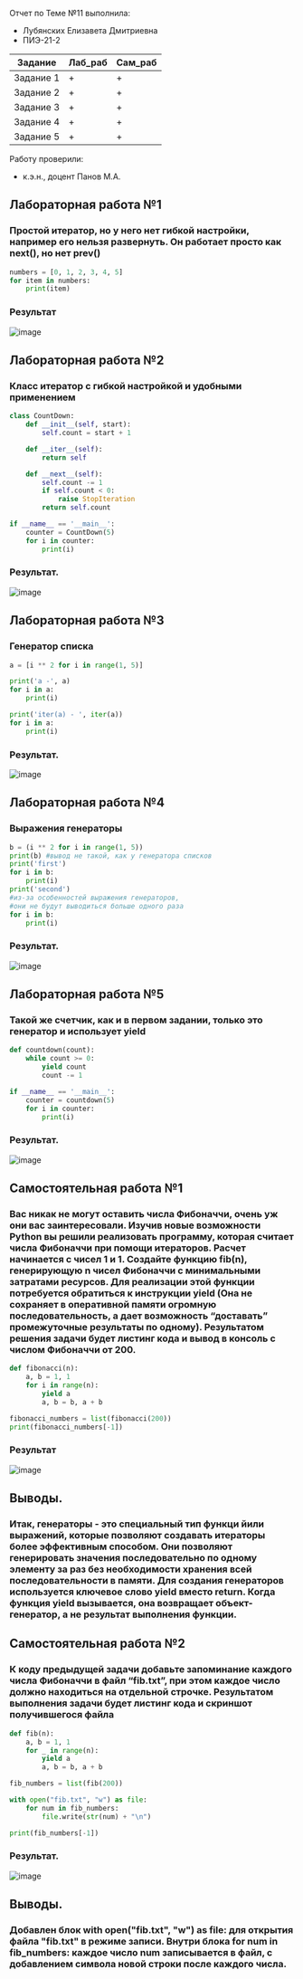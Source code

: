 Отчет по Теме №11 выполнила:
- Лубянских Елизавета Дмитриевна
- ПИЭ-21-2

| Задание | Лаб_раб | Сам_раб |
| ------ | ------ | ------ |
| Задание 1 | + | + |
| Задание 2 | + | + |
| Задание 3 | + | + |
| Задание 4 | + | + |
| Задание 5 | + | + |

Работу проверили:
- к.э.н., доцент Панов М.А.

 ## Лабораторная работа №1
### Простой итератор, но у него нет гибкой настройки, например его нельзя развернуть. Он работает просто как next(), но нет prev()

```python
numbers = [0, 1, 2, 3, 4, 5]
for item in numbers:
    print(item)
```

### Результат

![image](https://github.com/llubyanskikh/Software_engineering0/assets/147454826/33346d06-4bd2-4b14-bd97-3a4bb6136d23)

 ## Лабораторная работа №2
### Класс итератор с гибкой настройкой и удобными применением

```python
class CountDown:
    def __init__(self, start):
        self.count = start + 1

    def __iter__(self):
        return self

    def __next__(self):
        self.count -= 1
        if self.count < 0:
            raise StopIteration
        return self.count

if __name__ == '__main__':
    counter = CountDown(5)
    for i in counter:
        print(i)
```
### Результат.

![image](https://github.com/llubyanskikh/Software_engineering0/assets/147454826/69f5132f-73d6-47fc-8234-daa32b340443)



 ## Лабораторная работа №3
### Генератор списка

```python
a = [i ** 2 for i in range(1, 5)]

print('a -', a)
for i in a:
    print(i)

print('iter(a) - ', iter(a))
for i in a:
    print(i)

```
### Результат.

![image](https://github.com/llubyanskikh/Software_engineering0/assets/147454826/3c682697-dcba-41b7-be44-59b182edb7d4)


 ## Лабораторная работа №4
### Выражения генераторы

```python
b = (i ** 2 for i in range(1, 5))
print(b) #вывод не такой, как у генератора списков
print('first')
for i in b:
    print(i)
print('second')
#из-за особенностей выражения генераторов,
#они не будут выводиться больше одного раза
for i in b:
    print(i)
```

### Результат.

![image](https://github.com/llubyanskikh/Software_engineering0/assets/147454826/b1fff8ce-c072-49d0-9e4c-068966db0265)


## Лабораторная работа №5
###  Такой же счетчик, как и в первом задании, только это генератор и использует yield

```python
def countdown(count):
    while count >= 0:
        yield count
        count -= 1

if __name__ == '__main__':
    counter = countdown(5)
    for i in counter:
        print(i)
```

### Результат.

![image](https://github.com/llubyanskikh/Software_engineering0/assets/147454826/8f44cde2-8de4-4f2c-9933-11df8f6a2c77)


## Самостоятельная работа №1
### Вас никак не могут оставить числа Фибоначчи, очень уж они вас заинтересовали. Изучив новые возможности Python вы решили реализовать программу, которая считает числа Фибоначчи при помощи итераторов. Расчет начинается с чисел 1 и 1. Создайте функцию fib(n), генерирующую n чисел Фибоначчи с минимальными затратами ресурсов. Для реализации этой функции потребуется обратиться к инструкции yield (Она не сохраняет в оперативной памяти огромную последовательность, а дает возможность “доставать” промежуточные результаты по одному). Результатом решения задачи будет листинг кода и вывод в консоль с числом Фибоначчи от 200. 

```python
def fibonacci(n):
    a, b = 1, 1
    for i in range(n):
        yield a
        a, b = b, a + b

fibonacci_numbers = list(fibonacci(200))
print(fibonacci_numbers[-1])
```

### Результат
![image](https://github.com/llubyanskikh/Software_engineering0/assets/147454826/4400ea9f-0c83-42fa-b648-a957ee4e0a23)

## Выводы.
### Итак, генераторы - это специальный тип функци йили выражений, которые позволяют создавать итераторы более эффективным способом. Они позволяют генерировать значения последовательно по одному элементу за раз без необходимости хранения всей последовательности в памяти. Для создания генераторов используется ключевое слово yield вместо return. Когда функция yield вызывается, она возвращает объект-генератор, а не результат выполнения функции.

 ## Самостоятельная работа №2
### К коду предыдущей задачи добавьте запоминание каждого числа Фибоначчи в файл “fib.txt”, при этом каждое число должно находиться на отдельной строчке. Результатом выполнения задачи будет листинг кода и скриншот получившегося файла

```python
def fib(n):
    a, b = 1, 1
    for _ in range(n):
        yield a
        a, b = b, a + b

fib_numbers = list(fib(200))

with open("fib.txt", "w") as file:
    for num in fib_numbers:
        file.write(str(num) + "\n")

print(fib_numbers[-1])
```
### Результат.

![image](https://github.com/llubyanskikh/Software_engineering0/assets/147454826/fd2d36f3-fef1-4e03-849c-0b9f808f9b7d)


## Выводы.
### Добавлен блок with open("fib.txt", "w") as file: для открытия файла "fib.txt" в режиме записи. Внутри блока for num in fib_numbers: каждое число num записывается в файл, с добавлением символа новой строки после каждого числа.

